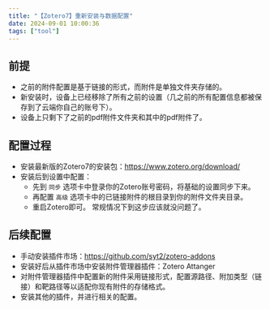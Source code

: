 ```yaml
---
title: "【Zotero7】重新安装与数据配置"
date: 2024-09-01 10:00:36
tags: ["tool"]
---
```



<!--more-->

## 前提

- 之前的附件配置是基于链接的形式，而附件是单独文件夹存储的。
- 新安装时，设备上已经移除了所有之前的设置（几之前的所有配置信息都被保存到了云端你自己的账号下）。
- 设备上只剩下了之前的pdf附件文件夹和其中的pdf附件了。

## 配置过程

- 安装最新版的Zotero7的安装包：https://www.zotero.org/download/
- 安装后到设置中配置：
    - 先到 `同步` 选项卡中登录你的Zotero账号密码，将基础的设置同步下来。
    - 再配置 `高级` 选项卡中的已链接附件的根目录到你的附件文件夹目录。
    - 重启Zotero即可。
常规情况下到这步应该就没问题了。

## 后续配置

- 手动安装插件市场：https://github.com/syt2/zotero-addons
- 安装好后从插件市场中安装附件管理器插件：Zotero Attanger
- 对附件管理器插件中配置新的附件采用链接形式，配置源路径、附加类型（链接）和靶路径等以适配你现有附件的存储格式。
- 安装其他的插件，并进行相关的配置。